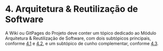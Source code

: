 # 4. Arquitetura & Reutilização de Software

A Wiki ou GitPages do Projeto deve conter um tópico dedicado ao Módulo Arquitetura & Reutilização de Software, com dois subtópicos principais, conforme [4.1](/ArquiteturaReutilizacao/4.1.PadroesArquiteturais.md) e [4.2](/ArquiteturaReutilizacao/4.2.ReutilizacaoDeSoftware.md), e um subtópico de cunho complementar, conforme [4.3](/ArquiteturaReutilizacao/4.3.ParticipacoesArqReutilizacao.md).
